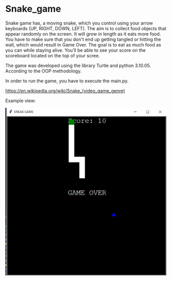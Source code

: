 # Snake_game
 
Snake game has, a moving snake, which you control using your arrow keyboards (UP, RIGHT, DOWN, LEFT). The aim is to collect food objects that appear randomly on the screen. It will grow in length as it eats more food. You have to make sure that you don't end up getting tangled or hitting the wall, which would result in Game Over. 
The goal is to eat as much food as you can while staying alive.
You'll be able to see your score on the scoreboard located on the top of your scree.

The game was developed using the library Turtle and python 3.10.05. According to the OOP methodology. 

In order to run the game, you have to execute the main.py.

https://en.wikipedia.org/wiki/Snake_(video_game_genre)

Example view: 

![Screenshot](example_view.JPG)